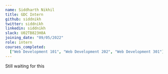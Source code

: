 ```yaml
---
name: Siddharth Nikhil
title: GDC Intern
github: siddnikh
twitter: siddnikh
linkedin: siddnikh
slack: U02TB823H8A
joining_date: "09/05/2022"
role: intern
courses_completed:
  ["Web Development 101", "Web Development 202", "Web Development 301"]
---
```


Still waiting for this
